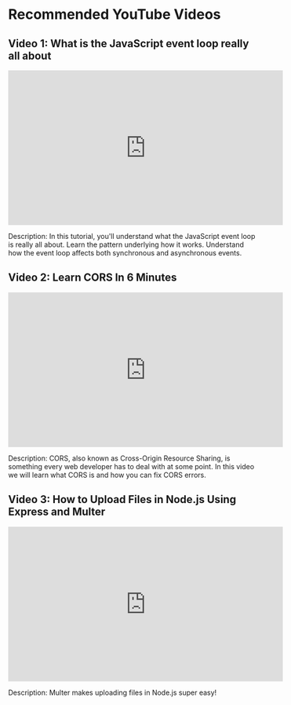 # Recommended YouTube Videos

## Video 1: What is the JavaScript event loop really all about

<iframe width="560" height="315" src="https://www.youtube.com/watch?v=EI7sN1dDwcY" frameborder="0" allowfullscreen></iframe>

Description: In this tutorial, you'll understand what the JavaScript event loop is really all about. Learn the pattern underlying how it works. Understand how the event loop affects both synchronous and asynchronous events.

## Video 2: Learn CORS In 6 Minutes

<iframe width="560" height="315" src="https://www.youtube.com/watch?v=PNtFSVU-YTI&t=24s" frameborder="0" allowfullscreen></iframe>

Description: CORS, also known as Cross-Origin Resource Sharing, is something every web developer has to deal with at some point. In this video we will learn what CORS is and how you can fix CORS errors.

## Video 3: How to Upload Files in Node.js Using Express and Multer

<iframe width="560" height="315" src="https://www.youtube.com/watch?v=i8yxx6V9UdM" frameborder="0" allowfullscreen></iframe>

Description: Multer makes uploading files in Node.js super easy!
